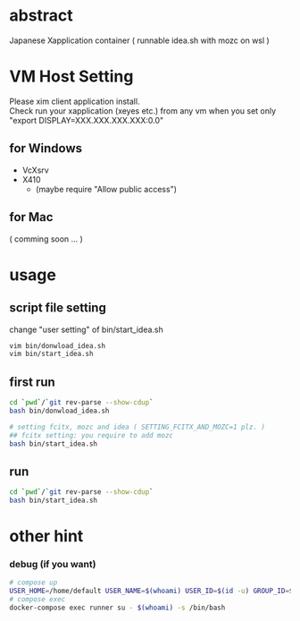 # abstract 
Japanese Xapplication container ( runnable idea.sh with mozc on wsl )

# VM Host Setting
Please xim client application install.   
Check run your xapplication (xeyes etc.) from any vm when you set only "export DISPLAY=XXX.XXX.XXX.XXX:0.0"  
## for Windows
- VcXsrv
- X410
    - (maybe require "Allow public access")

## for Mac 
( comming soon ... )


# usage
## script file setting
change "user setting" of bin/start_idea.sh
```bash
vim bin/donwload_idea.sh
vim bin/start_idea.sh
```

## first run
```bash
cd `pwd`/`git rev-parse --show-cdup`
bash bin/donwload_idea.sh 

# setting fcitx, mozc and idea ( SETTING_FCITX_AND_MOZC=1 plz. )
## fcitx setting: you require to add mozc  
bash bin/start_idea.sh 
```

## run 
```bash
cd `pwd`/`git rev-parse --show-cdup`
bash bin/start_idea.sh 
```

# other hint
### debug (if you want)
```bash
# compose up
USER_HOME=/home/default USER_NAME=$(whoami) USER_ID=$(id -u) GROUP_ID=$(id -g) DISPLAY=192.168.11.2:0.0  docker-compose up
# compose exec 
docker-compose exec runner su - $(whoami) -s /bin/bash
```